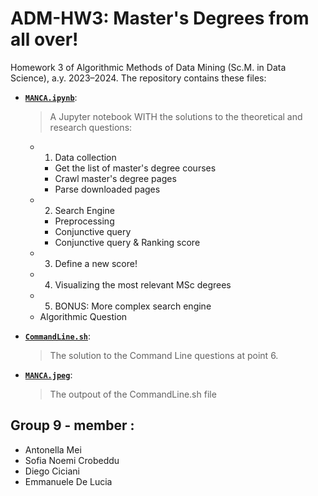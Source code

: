 # ADM-HW3: Master's Degrees from all over!
Homework 3 of Algorithmic Methods of Data Mining (Sc.M. in Data Science), a.y. 2023–2024. 
The repository contains these files:
- [__`MANCA.ipynb`__]( ):
  > A Jupyter notebook WITH the solutions to the theoretical and research questions:

  - 1) Data collection
     - Get the list of master's degree courses
     - Crawl master's degree pages
     - Parse downloaded pages
  - 2) Search Engine
     - Preprocessing
     - Conjunctive query
     - Conjunctive query & Ranking score
  - 3) Define a new score!
  - 4) Visualizing the most relevant MSc degrees
  - 5) BONUS: More complex search engine
  - Algorithmic Question 

- [__`CommandLine.sh`__]( ):
  > The solution to the Command Line questions at point 6.

- [__`MANCA.jpeg`__]( ):
  > The outpout of the CommandLine.sh file

## Group 9 - member :
- Antonella Mei 
- Sofia Noemi Crobeddu
- Diego Ciciani
- Emmanuele De Lucia

